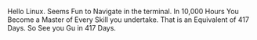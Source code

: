 Hello Linux. Seems Fun to Navigate in the  terminal. In 10,000 Hours You Become a Master of Every Skill you undertake. That is an Equivalent of 417 Days. So See you Gu in 417 Days.
